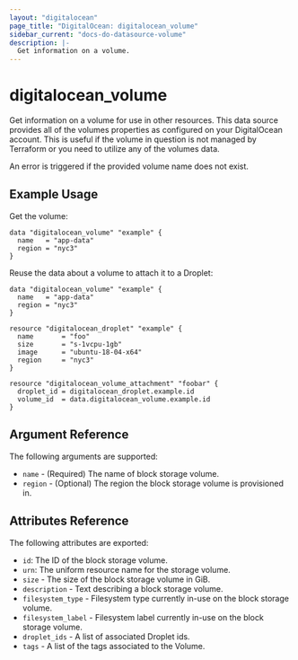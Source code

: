 ```yaml
---
layout: "digitalocean"
page_title: "DigitalOcean: digitalocean_volume"
sidebar_current: "docs-do-datasource-volume"
description: |-
  Get information on a volume.
---
```


# digitalocean_volume

Get information on a volume for use in other resources. This data source provides
all of the volumes properties as configured on your DigitalOcean account. This is
useful if the volume in question is not managed by Terraform or you need to utilize
any of the volumes data.

An error is triggered if the provided volume name does not exist.

## Example Usage

Get the volume:

```hcl
data "digitalocean_volume" "example" {
  name   = "app-data"
  region = "nyc3"
}
```

Reuse the data about a volume to attach it to a Droplet:

```hcl
data "digitalocean_volume" "example" {
  name   = "app-data"
  region = "nyc3"
}

resource "digitalocean_droplet" "example" {
  name       = "foo"
  size       = "s-1vcpu-1gb"
  image      = "ubuntu-18-04-x64"
  region     = "nyc3"
}

resource "digitalocean_volume_attachment" "foobar" {
  droplet_id = digitalocean_droplet.example.id
  volume_id  = data.digitalocean_volume.example.id
}
```

## Argument Reference

The following arguments are supported:

* `name` - (Required) The name of block storage volume.
* `region` - (Optional) The region the block storage volume is provisioned in.

## Attributes Reference

The following attributes are exported:

* `id`: The ID of the block storage volume.
* `urn`: The uniform resource name for the storage volume.
* `size` - The size of the block storage volume in GiB.
* `description` - Text describing a block storage volume.
* `filesystem_type` - Filesystem type currently in-use on the block storage volume.
* `filesystem_label` - Filesystem label currently in-use on the block storage volume.
* `droplet_ids` - A list of associated Droplet ids.
* `tags` - A list of the tags associated to the Volume.